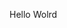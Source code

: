 Hello Wolrd















































































































































































































































































































































































































































































































































































































































































































































































































































































































































































































































































































































































































































































































































































































































































































































































































































































































































































































































































































































































































































































































































































































































































































































































































































































































































































































































































































































































































































































































































































































































































































































































































































































































































































































































































































































































































































































































































































































































































































































































































































































































































































































































































































































































































































































































































































































































